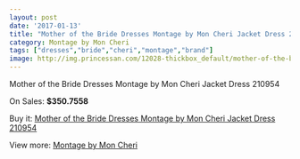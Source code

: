 ```yaml
---
layout: post
date: '2017-01-13'
title: "Mother of the Bride Dresses Montage by Mon Cheri Jacket Dress 210954"
category: Montage by Mon Cheri
tags: ["dresses","bride","cheri","montage","brand"]
image: http://img.princessan.com/12028-thickbox_default/mother-of-the-bride-dresses-montage-by-mon-cheri-jacket-dress-210954.jpg
---
```

Mother of the Bride Dresses Montage by Mon Cheri Jacket Dress 210954

On Sales: **$350.7558**
<a href="https://www.princessan.com/en/montage-by-mon-cheri/5636-mother-of-the-bride-dresses-montage-by-mon-cheri-jacket-dress-210954.html"><amp-img layout="responsive" width="600" height="600" src="//img.princessan.com/12028-thickbox_default/mother-of-the-bride-dresses-montage-by-mon-cheri-jacket-dress-210954.jpg" alt="Mother of the Bride Dresses Montage by Mon Cheri Jacket Dress 210954 0" /></a>

Buy it: [Mother of the Bride Dresses Montage by Mon Cheri Jacket Dress 210954](https://www.princessan.com/en/montage-by-mon-cheri/5636-mother-of-the-bride-dresses-montage-by-mon-cheri-jacket-dress-210954.html "Mother of the Bride Dresses Montage by Mon Cheri Jacket Dress 210954")

View more: [Montage by Mon Cheri](https://www.princessan.com/en/45-montage-by-mon-cheri "Montage by Mon Cheri")